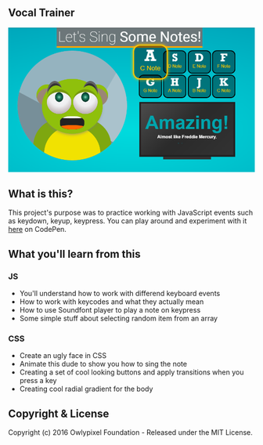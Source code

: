 ## Vocal Trainer
![Vocal trainer screenshot](https://github.com/owlypixel/Vocal_trainer/raw/master/assets/screenshot.png)

## What is this?
This project's purpose was to practice working with JavaScript events such as keydown, keyup, keypress.
You can play around and experiment with it [here](http://codepen.io/owlypixel/pen/BQbWXE) on CodePen. 
## What you'll learn from this
### JS
- You'll understand how to work with differend keyboard events 
- How to work with keycodes and what they actually mean
- How to use Soundfont player to play a note on keypress
- Some simple stuff about selecting random item from an array 

### CSS
- Create an ugly face in CSS
- Animate this dude to show you how to sing the note
- Creating a set of cool looking buttons and apply transitions when you press a key
- Creating cool radial gradient for the body


## Copyright & License

Copyright (c) 2016 Owlypixel Foundation - Released under the MIT License.
